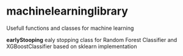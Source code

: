 # machinelearninglibrary
Usefull functions and classes for machine learning

**earlyStooping** ealy stopping class for Random Forest Classifier and XGBoostClassifier based on sklearn implementation
